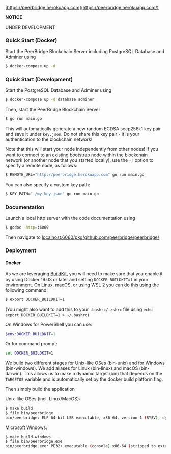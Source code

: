 [https://peerbridge.herokuapp.com](https://peerbridge.herokuapp.com/)

**NOTICE**

UNDER DEVELOPMENT

### Quick Start (Docker)

Start the PeerBridge Blockchain Server including PostgreSQL Database and Adminer using

```bash
$ docker-compose up -d
```

### Quick Start (Development)

Start the PostgreSQL Database and Adminer using
```bash
$ docker-compose up -d database adminer
```

Then, start the PeerBridge Blockchain Server
```bash
$ go run main.go
```

This will automatically generate a new random ECDSA secp256k1 key pair and save it under `key.json`. Do not share this key pair - it is your authentication to the blockchain network!

Note that this will start your node independently from other nodes! If you want to connect to an existing bootstrap node within the blockchain network (or another node that you started locally), use the `-r` option to specify a remote node, as follows:

```bash
$ REMOTE_URL="http://peerbridge.herokuapp.com" go run main.go
```

You can also specify a custom key path:

```bash
$ KEY_PATH="./my.key.json" go run main.go
```

### Documentation

Launch a local http server with the code documentation using

```bash
$ godoc -http=:6060
```

Then navigate to [localhost:6060/pkg/github.com/peerbridge/peerbridge/](http://localhost:6060/pkg/github.com/peerbridge/peerbridge/)

### Deployment

#### Docker

As we are leveraging [BuildKit](https://github.com/moby/buildkit), you will need to make sure that you enable it by using Docker 19.03 or later and setting `DOCKER_BUILDKIT=1` in your environment. On Linux, macOS, or using WSL 2 you can do this using the following command:

```bash
$ export DOCKER_BUILDKIT=1
```

(You might also want to add this to your `.bashrc/.zshrc` file using `echo export DOCKER_BUILDKIT=1 > ~/.bashrc`)

On Windows for PowerShell you can use:
```powershell
$env:DOCKER_BUILDKIT=1
```

Or for command prompt:
```cmd
set DOCKER_BUILDKIT=1
```

We build two different stages for Unix-like OSes  (bin-unix) and for Windows (bin-windows).
We add aliases for Linux (bin-linux) and macOS (bin-darwin).
This allows us to make a dynamic target (bin) that depends on the `TARGETOS` variable and is automatically
set by the docker build platform flag.

Then simply build the application

Unix-like OSes (incl. Linux/MacOS):

```bash
$ make build
$ file bin/peerbridge
bin/peerbridge: ELF 64-bit LSB executable, x86-64, version 1 (SYSV), dynamically linked, interpreter /lib/ld-, not stripped
```

Microsoft Windows:

```bash
$ make build-windows
$ file bin/peerbridge.exe
bin/peerbridge.exe: PE32+ executable (console) x86-64 (stripped to external PDB), for MS Windows
```
